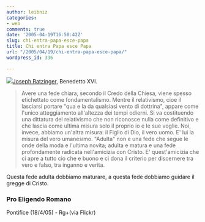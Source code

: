 ```yaml
---
author: leibniz
categories:
- web
comments: true
date: '2005-04-19T16:50:42Z'
slug: chi-entra-papa-esce-papa
title: Chi entra Papa esce Papa
url: "/2005/04/19/chi-entra-papa-esce-papa/"
wordpress_id: 336

---
```

[![](http://photos7.flickr.com/9949367_b6168f58ce_t.jpg)](http://www.flickr.com/photos/robinz3/9949367/)[Joseph
Ratzinger](http://www.vatican.va/gpII/documents/homily-pro-eligendo-pontifice_20050418_it.html), Benedetto XVI.  


> Avere
una fede chiara, secondo il Credo della Chiesa, viene spesso
etichettato come fondamentalismo. Mentre il relativismo, cioe il
lasciarsi portare "qua e la da qualsiasi vento di dottrina", appare
come l'unico atteggiamento all'altezza dei tempi odierni. Si va costituendo una dittatura del
relativismo che
non riconosce nulla come definitivo e che lascia come ultima misura
solo il proprio io e le sue voglie. Noi, invece, abbiamo un'altra
misura: il Figlio di Dio, il vero uomo. E' lui la misura del vero
umanesimo. "Adulta" non e una
fede che segue le onde della moda
e l'ultima novita; adulta e matura e una fede profondamente radicata
nell'amicizia con Cristo. E' quest'amicizia che ci apre a tutto cio che
e buono e ci dona il criterio per discernere tra vero e falso, tra
inganno e verita.   
  

Questa fede adulta dobbiamo maturare, a questa fede dobbiamo guidare il
gregge di Cristo.

### Pro Eligendo Romano
Pontifice (18/4/05) - Rg+(via Flickr)
